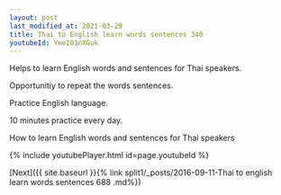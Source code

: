 ```yaml
---
layout: post
last_modified_at: 2021-03-29
title: Thai to English learn words sentences 340 
youtubeId: YneI03nXGuk
---
```

 
 
Helps to learn English words and sentences for Thai speakers.

Opportunitiy to repeat the words sentences. 

Practice English language. 
 
10 minutes practice every day. 
 
How to learn English words and sentences for Thai speakers 
 
{% include youtubePlayer.html id=page.youtubeId %}
 
 
[Next]({{ site.baseurl }}{% link  split1/_posts/2016-09-11-Thai to english learn words sentences 688 .md%})
 
